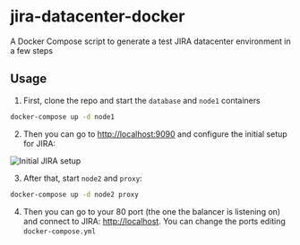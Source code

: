 # jira-datacenter-docker
A Docker Compose script to generate a test JIRA datacenter environment in a few steps

## Usage

1. First, clone the repo and start the `database` and `node1` containers

```bash
docker-compose up -d node1
```

2. Then you can go to [http://localhost:9090](http://localhost:9090) and configure the initial setup for JIRA:

![Initial JIRA setup](docs/img/jira-setup.png)

3. After that, start `node2` and `proxy`:

```bash
docker-compose up -d node2 proxy
```

4. Then you can go to your 80 port (the one the balancer is listening on) and connect to JIRA: [http://localhost](http://localhost). You can change the ports editing `docker-compose.yml`



